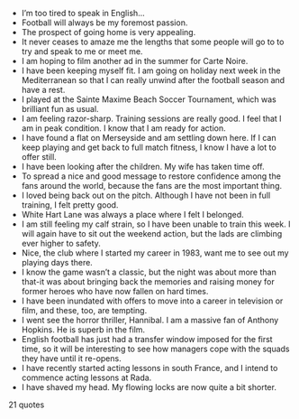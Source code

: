  - I’m too tired to speak in English...
 - Football will always be my foremost passion.
 - The prospect of going home is very appealing.
 - It never ceases to amaze me the lengths that some people will go to to try and speak to me or meet me.
 - I am hoping to film another ad in the summer for Carte Noire.
 - I have been keeping myself fit. I am going on holiday next week in the Mediterranean so that I can really unwind after the football season and have a rest.
 - I played at the Sainte Maxime Beach Soccer Tournament, which was brilliant fun as usual.
 - I am feeling razor-sharp. Training sessions are really good. I feel that I am in peak condition. I know that I am ready for action.
 - I have found a flat on Merseyside and am settling down here. If I can keep playing and get back to full match fitness, I know I have a lot to offer still.
 - I have been looking after the children. My wife has taken time off.
 - To spread a nice and good message to restore confidence among the fans around the world, because the fans are the most important thing.
 - I loved being back out on the pitch. Although I have not been in full training, I felt pretty good.
 - White Hart Lane was always a place where I felt I belonged.
 - I am still feeling my calf strain, so I have been unable to train this week. I will again have to sit out the weekend action, but the lads are climbing ever higher to safety.
 - Nice, the club where I started my career in 1983, want me to see out my playing days there.
 - I know the game wasn’t a classic, but the night was about more than that-it was about bringing back the memories and raising money for former heroes who have now fallen on hard times.
 - I have been inundated with offers to move into a career in television or film, and these, too, are tempting.
 - I went see the horror thriller, Hannibal. I am a massive fan of Anthony Hopkins. He is superb in the film.
 - English football has just had a transfer window imposed for the first time, so it will be interesting to see how managers cope with the squads they have until it re-opens.
 - I have recently started acting lessons in south France, and I intend to commence acting lessons at Rada.
 - I have shaved my head. My flowing locks are now quite a bit shorter.

21 quotes
